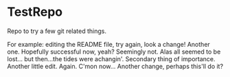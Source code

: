 TestRepo
========

Repo to try a few git related things.

For example: editing the README file, try again, look a change! Another one. Hopefully successful now, yeah? Seemingly not. Alas all seemed to be lost... but then...the tides were achangin'. Secondary thing of importance. Another little edit. Again. C'mon now... Another change, perhaps this'll do it?
